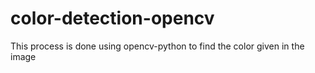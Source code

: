 # color-detection-opencv

This process is done using opencv-python to find the color given in the image
